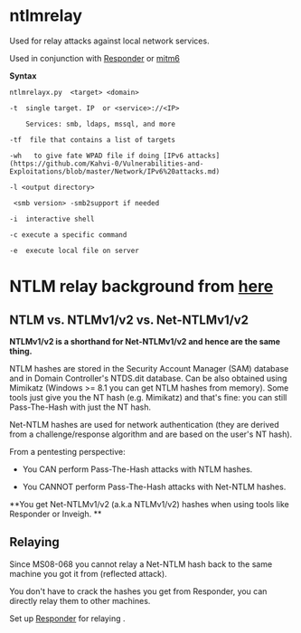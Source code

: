 # ntlmrelay

Used for relay attacks against local network services. 

Used in conjunction with [Responder](https://github.com/Kahvi-0/Tools-and-Concepts/blob/master/Network/Responder.md) or [mitm6](https://github.com/fox-it/mitm6/) 

 **Syntax**
 
    ntlmrelayx.py  <target> <domain>
    
    -t  single target. IP  or <service>://<IP>
    
        Services: smb, ldaps, mssql, and more
    
    -tf  file that contains a list of targets
    
    -wh   to give fate WPAD file if doing [IPv6 attacks](https://github.com/Kahvi-0/Vulnerabilities-and-Exploitations/blob/master/Network/IPv6%20attacks.md)
    
    -l <output directory>
    
     <smb version> -smb2support if needed
  
    -i  interactive shell
  
    -c execute a specific command
  
    -e  execute local file on server


# NTLM relay background from [here](https://byt3bl33d3r.github.io/practical-guide-to-ntlm-relaying-in-2017-aka-getting-a-foothold-in-under-5-minutes.html)

## NTLM vs. NTLMv1/v2 vs. Net-NTLMv1/v2

  **NTLMv1/v2 is a shorthand for Net-NTLMv1/v2 and hence are the same thing.**

  NTLM hashes are stored in the Security Account Manager (SAM) database and in Domain Controller's NTDS.dit database. Can be also obtained using Mimikatz (Windows >= 8.1 you can get NTLM hashes from memory). Some tools just give you the NT hash (e.g. Mimikatz) and that's fine: you can still Pass-The-Hash with just the NT hash.
  
  Net-NTLM hashes are used for network authentication (they are derived from a challenge/response algorithm and are based on the user's NT hash).
  
 From a pentesting perspective:

  - You CAN perform Pass-The-Hash attacks with NTLM hashes.
  
  - You CANNOT perform Pass-The-Hash attacks with Net-NTLM hashes.
 
  
 **You get Net-NTLMv1/v2 (a.k.a NTLMv1/v2) hashes when using tools like Responder or Inveigh. **
 
 ## Relaying 
 
 Since MS08-068 you cannot relay a Net-NTLM hash back to the same machine you got it from (reflected attack).
 
 You don't have to crack the hashes you get from Responder, you can directly relay them to other machines.
 
 Set up [Responder](https://github.com/Kahvi-0/Tools-and-Concepts/blob/master/Network/Responder.md) for relaying .
  
  
  
  
  
  
  
